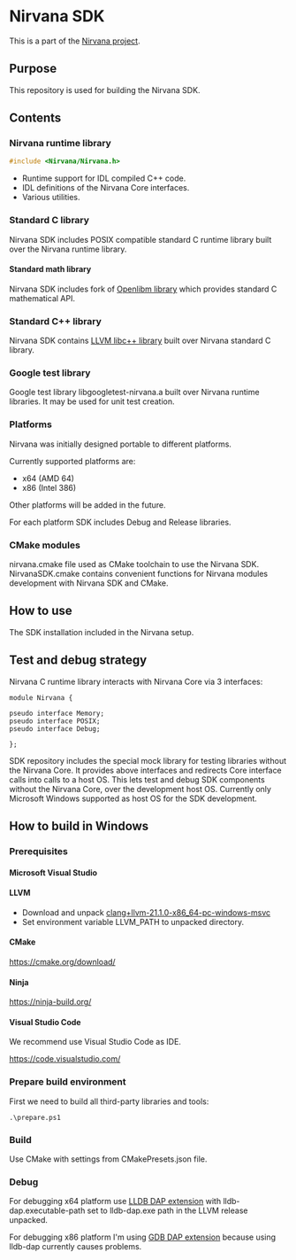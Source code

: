 # Nirvana SDK

This is a part of the [Nirvana project](https://github.com/nirvanaos/home).

## Purpose

This repository is used for building the Nirvana SDK.

## Contents

### Nirvana runtime library

```C
#include <Nirvana/Nirvana.h>
```

- Runtime support for IDL compiled C++ code.
- IDL definitions of the Nirvana Core interfaces.
- Various utilities.

### Standard C library

Nirvana SDK includes POSIX compatible standard C runtime library built over the Nirvana runtime library.

#### Standard math library

Nirvana SDK includes fork of [Openlibm library](https://github.com/JuliaMath/openlibm) which provides standard C mathematical API.

### Standard C++ library

Nirvana SDK contains [LLVM libc++ library](https://libcxx.llvm.org/) built over Nirvana standard C library.

### Google test library

Google test library libgoogletest-nirvana.a built over Nirvana runtime libraries.
It may be used for unit test creation.

### Platforms

Nirvana was initially designed portable to different platforms.

Currently supported platforms are:

- x64 (AMD 64)
- x86 (Intel 386)

Other platforms will be added in the future.

For each platform SDK includes Debug and Release libraries.

### CMake modules

nirvana.cmake file used as CMake toolchain to use the Nirvana SDK.
NirvanaSDK.cmake contains convenient functions for Nirvana modules development with Nirvana SDK and CMake.

## How to use

The SDK installation included in the Nirvana setup.

## Test and debug strategy

Nirvana C runtime library interacts with Nirvana Core via 3 interfaces:

```
module Nirvana {

pseudo interface Memory;
pseudo interface POSIX;
pseudo interface Debug;

};
```

SDK repository includes the special mock library for testing libraries without the Nirvana Core.
It provides above interfaces and redirects Core interface calls into calls to a host OS.
This lets test and debug SDK components without the Nirvana Core, over the development host OS.
Currently only Microsoft Windows supported as host OS for the SDK development.

## How to build in Windows

### Prerequisites

#### Microsoft Visual Studio

#### LLVM

- Download and unpack [clang+llvm-21.1.0-x86_64-pc-windows-msvc](https://github.com/llvm/llvm-project/releases/download/llvmorg-21.1.0/clang+llvm-21.1.0-x86_64-pc-windows-msvc.tar.xz)
- Set environment variable LLVM_PATH to unpacked directory.

#### CMake

https://cmake.org/download/

#### Ninja

https://ninja-build.org/

#### Visual Studio Code

We recommend use Visual Studio Code as IDE.

https://code.visualstudio.com/

### Prepare build environment

First we need to build all third-party libraries and tools:

```console
.\prepare.ps1
```

### Build

Use CMake with settings from CMakePresets.json file.

### Debug

For debugging x64 platform use [LLDB DAP extension](https://marketplace.visualstudio.com/items?itemName=llvm-vs-code-extensions.lldb-dap) with lldb-dap.executable-path set to lldb-dap.exe path in the LLVM release unpacked.

For debugging x86 platform I'm using [GDB DAP extension](https://marketplace.visualstudio.com/items?itemName=OlegTolmatcev.gdb-dap)
because using lldb-dap currently causes problems.
